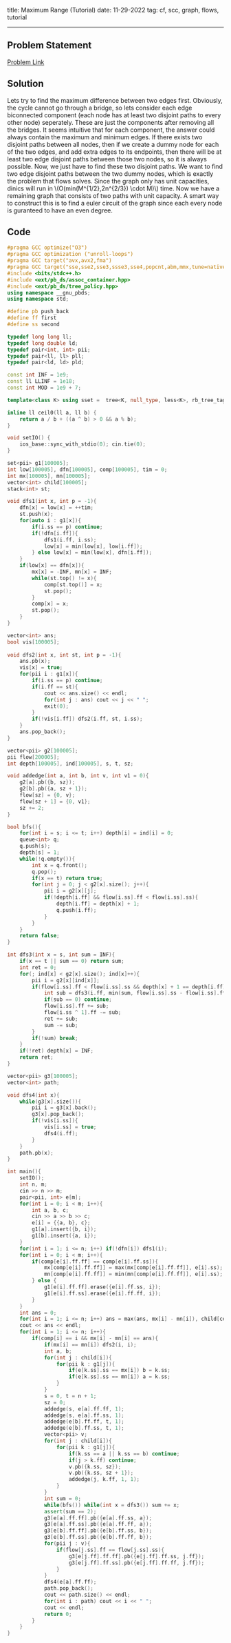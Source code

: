 title: Maximum Range (Tutorial)
date: 11-29-2022
tag: cf, scc, graph, flows, tutorial

---

## Problem Statement

[Problem Link](https://codeforces.com/group/uodset6U2h/contest/412659/problem/B)

## Solution

Lets try to find the maximum difference between two edges first. Obviously, the cycle cannot go through a bridge, so lets consider each edge biconnected component (each node has at least two disjoint paths to every other node) seperately. These are just the components after removing all the bridges. It seems intuitive that for each component, the answer could always contain the maximum and minimum edges. If there exists two disjoint paths between all nodes, then if we create a dummy node for each of the two edges, and add extra edges to its endpoints, then there will be at least two edge disjoint paths between those two nodes, so it is always possible. Now, we just have to find these two disjoint paths. We want to find two edge disjoint paths between the two dummy nodes, which is exactly the problem that flows solves. Since the graph only has unit capacities, dinics will run in \\(O(min(M^{1/2},2n^{2/3}) \\cdot M)\\) time. Now we have a remaining graph that consists of two paths with unit capacity. A smart way to construct this is to find a euler circuit of the graph since each every node is guranteed to have an even degree.

## Code

```c++
#pragma GCC optimize("O3")
#pragma GCC optimization ("unroll-loops")
#pragma GCC target("avx,avx2,fma")
#pragma GCC target("sse,sse2,sse3,ssse3,sse4,popcnt,abm,mmx,tune=native")
#include <bits/stdc++.h>
#include <ext/pb_ds/assoc_container.hpp>
#include <ext/pb_ds/tree_policy.hpp>
using namespace __gnu_pbds;
using namespace std;

#define pb push_back
#define ff first
#define ss second

typedef long long ll;
typedef long double ld;
typedef pair<int, int> pii;
typedef pair<ll, ll> pll;
typedef pair<ld, ld> pld;

const int INF = 1e9;
const ll LLINF = 1e18;
const int MOD = 1e9 + 7;

template<class K> using sset =  tree<K, null_type, less<K>, rb_tree_tag, tree_order_statistics_node_update>;

inline ll ceil0(ll a, ll b) {
    return a / b + ((a ^ b) > 0 && a % b);
}

void setIO() {
    ios_base::sync_with_stdio(0); cin.tie(0);
}

set<pii> g1[100005];
int low[100005], dfn[100005], comp[100005], tim = 0;
int mx[100005], mn[100005];
vector<int> child[100005];
stack<int> st;

void dfs1(int x, int p = -1){
	dfn[x] = low[x] = ++tim;
	st.push(x);
	for(auto i : g1[x]){
		if(i.ss == p) continue;
		if(!dfn[i.ff]){
			dfs1(i.ff, i.ss);
			low[x] = min(low[x], low[i.ff]);
		} else low[x] = min(low[x], dfn[i.ff]);
	}
	if(low[x] == dfn[x]){
        mx[x] = -INF, mn[x] = INF;
		while(st.top() != x){
			comp[st.top()] = x;
			st.pop();
		}
        comp[x] = x;
		st.pop();
	}
}

vector<int> ans;
bool vis[100005];
 
void dfs2(int x, int st, int p = -1){
    ans.pb(x);
	vis[x] = true;
	for(pii i : g1[x]){
        if(i.ss == p) continue;
		if(i.ff == st){
			cout << ans.size() << endl;
			for(int j : ans) cout << j << " ";
			exit(0);
		}
		if(!vis[i.ff]) dfs2(i.ff, st, i.ss);
	}
	ans.pop_back();
}

vector<pii> g2[100005];
pii flow[200005];
int depth[100005], ind[100005], s, t, sz;

void addedge(int a, int b, int v, int v1 = 0){
    g2[a].pb({b, sz});
    g2[b].pb({a, sz + 1});
    flow[sz] = {0, v};
    flow[sz + 1] = {0, v1};
    sz += 2;
}

bool bfs(){
    for(int i = s; i <= t; i++) depth[i] = ind[i] = 0;
	queue<int> q;
	q.push(s);
    depth[s] = 1;
	while(!q.empty()){
		int x = q.front();
		q.pop();
		if(x == t) return true;
        for(int j = 0; j < g2[x].size(); j++){
            pii i = g2[x][j];
			if(!depth[i.ff] && flow[i.ss].ff < flow[i.ss].ss){
                depth[i.ff] = depth[x] + 1;
                q.push(i.ff);
            }
		}
	}
	return false;
}

int dfs3(int x = s, int sum = INF){
    if(x == t || sum == 0) return sum;
    int ret = 0;
    for(; ind[x] < g2[x].size(); ind[x]++){
        pii i = g2[x][ind[x]];
        if(flow[i.ss].ff < flow[i.ss].ss && depth[x] + 1 == depth[i.ff]){
            int sub = dfs3(i.ff, min(sum, flow[i.ss].ss - flow[i.ss].ff));
            if(sub == 0) continue;
            flow[i.ss].ff += sub;
            flow[i.ss ^ 1].ff -= sub;
            ret += sub;
            sum -= sub;
        }
        if(!sum) break;
    }
    if(!ret) depth[x] = INF;
    return ret;
}

vector<pii> g3[100005];
vector<int> path;

void dfs4(int x){
    while(g3[x].size()){
        pii i = g3[x].back();
        g3[x].pop_back();
		if(!vis[i.ss]){
			vis[i.ss] = true;
			dfs4(i.ff);
		}
	}
    path.pb(x);
}

int main(){
    setIO();
    int n, m;
    cin >> n >> m;
    pair<pii, int> e[m];
    for(int i = 0; i < m; i++){
        int a, b, c;
        cin >> a >> b >> c;
        e[i] = {{a, b}, c};
        g1[a].insert({b, i});
        g1[b].insert({a, i});
    }
    for(int i = 1; i <= n; i++) if(!dfn[i]) dfs1(i);
    for(int i = 0; i < m; i++){
        if(comp[e[i].ff.ff] == comp[e[i].ff.ss]){
            mx[comp[e[i].ff.ff]] = max(mx[comp[e[i].ff.ff]], e[i].ss);
            mn[comp[e[i].ff.ff]] = min(mn[comp[e[i].ff.ff]], e[i].ss);
        } else {
            g1[e[i].ff.ff].erase({e[i].ff.ss, i});
            g1[e[i].ff.ss].erase({e[i].ff.ff, i});
        }
    }
    int ans = 0;
    for(int i = 1; i <= n; i++) ans = max(ans, mx[i] - mn[i]), child[comp[i]].pb(i);
    cout << ans << endl;
    for(int i = 1; i <= n; i++){
        if(comp[i] == i && mx[i] - mn[i] == ans){
            if(mx[i] == mn[i]) dfs2(i, i);
            int a, b;
            for(int j : child[i]){
                for(pii k : g1[j]){
                    if(e[k.ss].ss == mx[i]) b = k.ss;
                    if(e[k.ss].ss == mn[i]) a = k.ss;
                }
            }
            s = 0, t = n + 1;
            sz = 0;
            addedge(s, e[a].ff.ff, 1);
            addedge(s, e[a].ff.ss, 1);
            addedge(e[b].ff.ff, t, 1);
            addedge(e[b].ff.ss, t, 1);
            vector<pii> v;
            for(int j : child[i]){
                for(pii k : g1[j]){
                    if(k.ss == a || k.ss == b) continue;
                    if(j > k.ff) continue;
                    v.pb({k.ss, sz});
                    v.pb({k.ss, sz + 1});
                    addedge(j, k.ff, 1, 1);
                }
            }
            int sum = 0;
            while(bfs()) while(int x = dfs3()) sum += x;
            assert(sum == 2);
            g3[e[a].ff.ff].pb({e[a].ff.ss, a});
            g3[e[a].ff.ss].pb({e[a].ff.ff, a});
            g3[e[b].ff.ff].pb({e[b].ff.ss, b});
            g3[e[b].ff.ss].pb({e[b].ff.ff, b});
            for(pii j : v){
                if(flow[j.ss].ff == flow[j.ss].ss){
                    g3[e[j.ff].ff.ff].pb({e[j.ff].ff.ss, j.ff});
                    g3[e[j.ff].ff.ss].pb({e[j.ff].ff.ff, j.ff});
                }
            } 
            dfs4(e[a].ff.ff);
            path.pop_back();
            cout << path.size() << endl;
            for(int i : path) cout << i << " ";
            cout << endl;
            return 0;
        }
    }
}
```